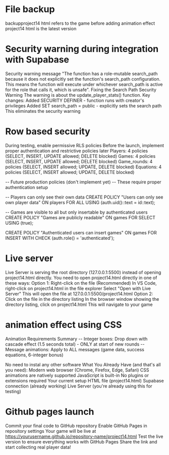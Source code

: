 # File backup
backupproject14 html refers to the game before adding animation effect
project14 html is the latest version


# Security warning during integration with Supabase
Security warning message "The function has a role-mutable search_path because it does not explicitly set the function's search_path configuration. This means the function will execute under whichever search_path is active for the role that calls it, which is unsafe". 
Fixing the Search Path Security Warning
The warning is about the update_player_stats() function. 
Key changes:
Added SECURITY DEFINER - function runs with creator's privileges
Added SET search_path = public - explicitly sets the search path
This eliminates the security warning

# Row based security
During testing, enable permissive RLS policies
Before the launch, implement proper authentication and restrictive policies later
Players: 4 policies (SELECT, INSERT, UPDATE allowed; DELETE blocked)
Games: 4 policies (SELECT, INSERT, UPDATE allowed; DELETE blocked)
Game_rounds: 4 policies (SELECT, INSERT allowed; UPDATE, DELETE blocked)
Equations: 4 policies (SELECT, INSERT allowed; UPDATE, DELETE blocked)

-- Future production policies (don't implement yet)
-- These require proper authentication setup

-- Players can only see their own data
CREATE POLICY "Users can only see own player data" ON players
    FOR ALL USING (auth.uid()::text = id::text);

-- Games are visible to all but only insertable by authenticated users
CREATE POLICY "Games are publicly readable" ON games
    FOR SELECT USING (true);

CREATE POLICY "Authenticated users can insert games" ON games
    FOR INSERT WITH CHECK (auth.role() = 'authenticated');

# Live server 
Live Server is serving the root directory (127.0.0.1:5500) instead of opening project14.html directly.
You need to open project14.html directly in one of these ways:
Option 1: Right-click on the file (Recommended)
In VS Code, right-click on project14.html in the file explorer
Select "Open with Live Server"
This will open the file at 127.0.0.1:5500/project14.html
Option 2: Click on the file in the directory listing
In the browser window showing the directory listing, click on project14.html
This will navigate to your game

# animation effect using CSS
Animation Requirements Summary
-- Integer boxes: Drop down with cascade effect (1.5 seconds total) - ONLY at start of new rounds
-- Message animations: Apply to ALL messages (game data, success equations, 6-integer bonus)

No need to instal any other software
What You Already Have (and that's all you need):
Modern web browser (Chrome, Firefox, Edge, Safari)
CSS animations are natively supported
JavaScript is built-in
No plugins or extensions required
Your current setup
HTML file (project14.html)
Supabase connection (already working)
Live Server (you're already using this for testing)

# Github pages launch
Commit your final code to GitHub repository
Enable GitHub Pages in repository settings
Your game will be live at https://yourusername.github.io/repository-name/project14.html
Test the live version to ensure everything works with GitHub Pages
Share the link and start collecting real player data!